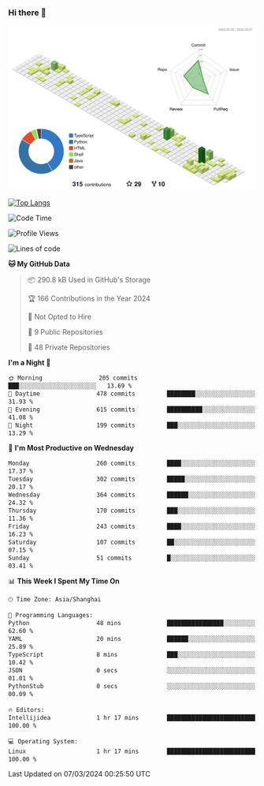 ### Hi there 👋

![](./profile-3d-contrib/profile-green-animate.svg)

 

[![Top Langs](https://github-readme-stats.vercel.app/api/top-langs/?username=fly2tomato)](https://github.com/anuraghazra/github-readme-stats)


 

<!--START_SECTION:waka-->
![Code Time](http://img.shields.io/badge/Code%20Time-0%20secs-blue)

![Profile Views](http://img.shields.io/badge/Profile%20Views-0-blue)

![Lines of code](https://img.shields.io/badge/From%20Hello%20World%20I%27ve%20Written-500.2%20thousand%20lines%20of%20code-blue)

**🐱 My GitHub Data** 

> 📦 290.8 kB Used in GitHub's Storage 
 > 
> 🏆 166 Contributions in the Year 2024
 > 
> 🚫 Not Opted to Hire
 > 
> 📜 9 Public Repositories 
 > 
> 🔑 48 Private Repositories 
 > 
**I'm a Night 🦉** 

```text
🌞 Morning                205 commits         ███░░░░░░░░░░░░░░░░░░░░░░   13.69 % 
🌆 Daytime                478 commits         ████████░░░░░░░░░░░░░░░░░   31.93 % 
🌃 Evening                615 commits         ██████████░░░░░░░░░░░░░░░   41.08 % 
🌙 Night                  199 commits         ███░░░░░░░░░░░░░░░░░░░░░░   13.29 % 
```
📅 **I'm Most Productive on Wednesday** 

```text
Monday                   260 commits         ████░░░░░░░░░░░░░░░░░░░░░   17.37 % 
Tuesday                  302 commits         █████░░░░░░░░░░░░░░░░░░░░   20.17 % 
Wednesday                364 commits         ██████░░░░░░░░░░░░░░░░░░░   24.32 % 
Thursday                 170 commits         ███░░░░░░░░░░░░░░░░░░░░░░   11.36 % 
Friday                   243 commits         ████░░░░░░░░░░░░░░░░░░░░░   16.23 % 
Saturday                 107 commits         ██░░░░░░░░░░░░░░░░░░░░░░░   07.15 % 
Sunday                   51 commits          █░░░░░░░░░░░░░░░░░░░░░░░░   03.41 % 
```


📊 **This Week I Spent My Time On** 

```text
🕑︎ Time Zone: Asia/Shanghai

💬 Programming Languages: 
Python                   48 mins             ████████████████░░░░░░░░░   62.60 % 
YAML                     20 mins             ██████░░░░░░░░░░░░░░░░░░░   25.89 % 
TypeScript               8 mins              ███░░░░░░░░░░░░░░░░░░░░░░   10.42 % 
JSON                     0 secs              ░░░░░░░░░░░░░░░░░░░░░░░░░   01.01 % 
PythonStub               0 secs              ░░░░░░░░░░░░░░░░░░░░░░░░░   00.09 % 

🔥 Editors: 
Intellijidea             1 hr 17 mins        █████████████████████████   100.00 % 

💻 Operating System: 
Linux                    1 hr 17 mins        █████████████████████████   100.00 % 
```


 Last Updated on 07/03/2024 00:25:50 UTC
<!--END_SECTION:waka-->
